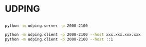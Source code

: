 # UDPING

##
```bash
python -m udping.server -p 2000-2100
```

```bash
python -m udping.client -p 2000-2100 --host xxx.xxx.xxx.xxx
python -m udping.client -p 2000-2100 --host ::1
```